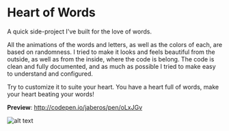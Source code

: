 # Heart of Words

A quick side-project I've built for the love of words.

 All the animations of the words and letters, as well as the colors of each, are based on randomness. I tried to make it looks and feels beautiful from the outside, as well as from the inside, where the code is belong. The code is clean and fully documented, and as much as possible I tried to make easy to understand and configured.

Try to customize it to suite your heart. You have a heart full of words, make your heart beating your words!

**Preview**: http://codepen.io/jaberos/pen/oLxJGv

![alt text](https://d1zjcuqflbd5k.cloudfront.net/files/acc_62120/1ekwp?response-content-disposition=inline;%20filename=Screen%20Shot%202016-06-18%20at%2002.52.39.png&Expires=1466207878&Signature=KMKvRErWx1QSVFNP2zA5T4ep-djzL1MWEJUGPY5owmIVkFjKcIjJOMR8Swmi0NydnmX6b8xhMW43IDO9v5DZkkliBIcHssS3g9TZ-ALlqoMMzH1jGC2EbmSBgPiA4lomq6vVvD9sFIme3PkJY9qUPG-W0zl97GsfL~zgpdp6aCw_&Key-Pair-Id=APKAJTEIOJM3LSMN33SA "Logo Title Text 1")
